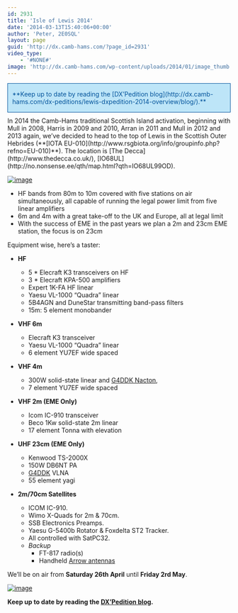 ```yaml
---
id: 2931
title: 'Isle of Lewis 2014'
date: '2014-03-13T15:40:06+00:00'
author: 'Peter, 2E0SQL'
layout: page
guid: 'http://dx.camb-hams.com/?page_id=2931'
video_type:
    - '#NONE#'
image: 'http://dx.camb-hams.com/wp-content/uploads/2014/01/image_thumb.png'
---
```


<div style="font-size: 14px; color: #00529b; background-color: #bde5f8; border: 1px solid; margin: 10px 0px; padding: 15px 10px 15px 10px;">**Keep up to date by reading the [DX’Pedition blog](http://dx.camb-hams.com/dx-peditions/lewis-dxpedition-2014-overview/blog/).**</div>In 2014 the Camb-Hams traditional Scottish Island activation, beginning with Mull in 2008, Harris in 2009 and 2010, Arran in 2011 and Mull in 2012 and 2013 again, we’ve decided to head to the top of Lewis in the Scottish Outer Hebrides (**[IOTA EU-010](http://www.rsgbiota.org/info/groupinfo.php?refno=EU-010)**). The location is [The Decca](http://www.thedecca.co.uk/), [IO68UL](http://no.nonsense.ee/qth/map.html?qth=IO68UL99OD).

[![image](http://dx.camb-hams.com/wp-content/uploads/2014/01/image_thumb.png "image")](http://dx.camb-hams.com/wp-content/uploads/2014/01/image.png)

- HF bands from 80m to 10m covered with five stations on air simultaneously, all capable of running the legal power limit from five linear amplifiers
- 6m and 4m with a great take-off to the UK and Europe, all at legal limit
- With the success of EME in the past years we plan a 2m and 23cm EME station, the focus is on 23cm

Equipment wise, here’s a taster:

- **HF**
    - 5 \* Elecraft K3 transceivers on HF
    - 3 \* Elecraft KPA-500 amplifiers
    - Expert 1K-FA HF linear
    - Yaesu VL-1000 “Quadra” linear
    - 5B4AGN and DuneStar transmitting band-pass filters
    - 15m: 5 element monobander

- **VHF 6m**
    - Elecraft K3 transceiver
    - Yaesu VL-1000 “Quadra” linear
    - 6 element YU7EF wide spaced

- **VHF 4m**
    - 300W solid-state linear and [G4DDK Nacton](http://www.g4ddk.com/4m%20web%20doc.pdf),
    - 7 element YU7EF wide spaced

- **VHF 2m (EME Only)**
    - Icom IC-910 transceiver
    - Beco 1Kw solid-state 2m linear
    - 17 element Tonna with elevation

- **UHF 23cm (EME Only)**
    - Kenwood TS-2000X
    - 150W DB6NT PA
    - [G4DDK](http://www.g4ddk.com "G4DDK") VLNA
    - 55 element yagi

- **2m/70cm Satellites**
    - ICOM IC-910.
    - Wimo X-Quads for 2m &amp; 70cm.
    - SSB Electronics Preamps.
    - Yaesu G-5400b Rotator &amp; Foxdelta ST2 Tracker.
    - All controlled with SatPC32.
    - *Backup*
        - FT-817 radio(s)
        - Handheld [Arrow antennas](http://www.arrowantennas.com/arrowii/146-437.html)

We’ll be on air from **Saturday 26th April** until **Friday 2rd May**.

[![image](http://dx.camb-hams.com/wp-content/uploads/2014/01/image_thumb1.png "image")](http://dx.camb-hams.com/wp-content/uploads/2014/01/image1.png)

**Keep up to date by reading the [DX’Pedition blog](http://dx.camb-hams.com/dx-peditions/lewis-dxpedition-2014-overview/blog/).**